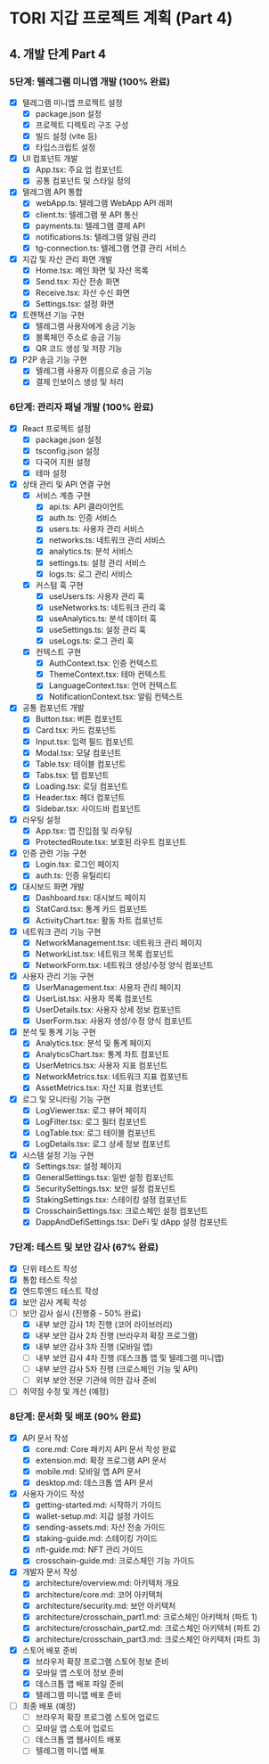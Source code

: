 # TORI 지갑 프로젝트 계획 (Part 4)

## 4. 개발 단계 Part 4

### 5단계: 텔레그램 미니앱 개발 (100% 완료)
- [x] 텔레그램 미니앱 프로젝트 설정
  - [x] package.json 설정
  - [x] 프로젝트 디렉토리 구조 구성
  - [x] 빌드 설정 (vite 등)
  - [x] 타입스크립트 설정
- [x] UI 컴포넌트 개발
  - [x] App.tsx: 주요 업 컴포넌트
  - [x] 공통 컴포넌트 및 스타일 정의
- [x] 텔레그램 API 통합
  - [x] webApp.ts: 텔레그램 WebApp API 래퍼
  - [x] client.ts: 텔레그램 봇 API 통신
  - [x] payments.ts: 텔레그램 결제 API
  - [x] notifications.ts: 텔레그램 알림 관리
  - [x] tg-connection.ts: 텔레그램 연결 관리 서비스
- [x] 지갑 및 자산 관리 화면 개발
  - [x] Home.tsx: 메인 화면 및 자산 목록
  - [x] Send.tsx: 자산 전송 화면
  - [x] Receive.tsx: 자산 수신 화면
  - [x] Settings.tsx: 설정 화면
- [x] 트랜잭션 기능 구현
  - [x] 텔레그램 사용자에게 송금 기능
  - [x] 블록체인 주소로 송금 기능
  - [x] QR 코드 생성 및 저장 기능
- [x] P2P 송금 기능 구현
  - [x] 텔레그램 사용자 이름으로 송금 기능
  - [x] 결제 인보이스 생성 및 처리

### 6단계: 관리자 패널 개발 (100% 완료)
- [x] React 프로젝트 설정
  - [x] package.json 설정
  - [x] tsconfig.json 설정
  - [x] 다국어 지원 설정
  - [x] 테마 설정
- [x] 상태 관리 및 API 연결 구현
  - [x] 서비스 계층 구현
    - [x] api.ts: API 클라이언트
    - [x] auth.ts: 인증 서비스
    - [x] users.ts: 사용자 관리 서비스
    - [x] networks.ts: 네트워크 관리 서비스
    - [x] analytics.ts: 분석 서비스
    - [x] settings.ts: 설정 관리 서비스
    - [x] logs.ts: 로그 관리 서비스
  - [x] 커스텀 훅 구현
    - [x] useUsers.ts: 사용자 관리 훅
    - [x] useNetworks.ts: 네트워크 관리 훅
    - [x] useAnalytics.ts: 분석 데이터 훅
    - [x] useSettings.ts: 설정 관리 훅
    - [x] useLogs.ts: 로그 관리 훅
  - [x] 컨텍스트 구현
    - [x] AuthContext.tsx: 인증 컨텍스트
    - [x] ThemeContext.tsx: 테마 컨텍스트
    - [x] LanguageContext.tsx: 언어 컨텍스트
    - [x] NotificationContext.tsx: 알림 컨텍스트
- [x] 공통 컴포넌트 개발
  - [x] Button.tsx: 버튼 컴포넌트
  - [x] Card.tsx: 카드 컴포넌트
  - [x] Input.tsx: 입력 필드 컴포넌트
  - [x] Modal.tsx: 모달 컴포넌트
  - [x] Table.tsx: 테이블 컴포넌트
  - [x] Tabs.tsx: 탭 컴포넌트
  - [x] Loading.tsx: 로딩 컴포넌트
  - [x] Header.tsx: 헤더 컴포넌트
  - [x] Sidebar.tsx: 사이드바 컴포넌트
- [x] 라우팅 설정
  - [x] App.tsx: 앱 진입점 및 라우팅
  - [x] ProtectedRoute.tsx: 보호된 라우트 컴포넌트
- [x] 인증 관련 기능 구현
  - [x] Login.tsx: 로그인 페이지
  - [x] auth.ts: 인증 유틸리티
- [x] 대시보드 화면 개발
  - [x] Dashboard.tsx: 대시보드 페이지
  - [x] StatCard.tsx: 통계 카드 컴포넌트
  - [x] ActivityChart.tsx: 활동 차트 컴포넌트
- [x] 네트워크 관리 기능 구현
  - [x] NetworkManagement.tsx: 네트워크 관리 페이지
  - [x] NetworkList.tsx: 네트워크 목록 컴포넌트
  - [x] NetworkForm.tsx: 네트워크 생성/수정 양식 컴포넌트
- [x] 사용자 관리 기능 구현
  - [x] UserManagement.tsx: 사용자 관리 페이지
  - [x] UserList.tsx: 사용자 목록 컴포넌트
  - [x] UserDetails.tsx: 사용자 상세 정보 컴포넌트
  - [x] UserForm.tsx: 사용자 생성/수정 양식 컴포넌트
- [x] 분석 및 통계 기능 구현
  - [x] Analytics.tsx: 분석 및 통계 페이지
  - [x] AnalyticsChart.tsx: 통계 차트 컴포넌트
  - [x] UserMetrics.tsx: 사용자 지표 컴포넌트
  - [x] NetworkMetrics.tsx: 네트워크 지표 컴포넌트
  - [x] AssetMetrics.tsx: 자산 지표 컴포넌트
- [x] 로그 및 모니터링 기능 구현
  - [x] LogViewer.tsx: 로그 뷰어 페이지
  - [x] LogFilter.tsx: 로그 필터 컴포넌트
  - [x] LogTable.tsx: 로그 테이블 컴포넌트
  - [x] LogDetails.tsx: 로그 상세 정보 컴포넌트
- [x] 시스템 설정 기능 구현
  - [x] Settings.tsx: 설정 페이지
  - [x] GeneralSettings.tsx: 일반 설정 컴포넌트
  - [x] SecuritySettings.tsx: 보안 설정 컴포넌트
  - [x] StakingSettings.tsx: 스테이킹 설정 컴포넌트
  - [x] CrosschainSettings.tsx: 크로스체인 설정 컴포넌트
  - [x] DappAndDefiSettings.tsx: DeFi 및 dApp 설정 컴포넌트

### 7단계: 테스트 및 보안 감사 (67% 완료)
- [x] 단위 테스트 작성
- [x] 통합 테스트 작성
- [x] 엔드투엔드 테스트 작성
- [x] 보안 감사 계획 작성
- [ ] 보안 감사 실시 (진행중 - 50% 완료)
  - [x] 내부 보안 감사 1차 진행 (코어 라이브러리)
  - [x] 내부 보안 감사 2차 진행 (브라우저 확장 프로그램)
  - [x] 내부 보안 감사 3차 진행 (모바일 앱)
  - [ ] 내부 보안 감사 4차 진행 (데스크톱 앱 및 텔레그램 미니앱)
  - [ ] 내부 보안 감사 5차 진행 (크로스체인 기능 및 API)
  - [ ] 외부 보안 전문 기관에 의한 감사 준비
- [ ] 취약점 수정 및 개선 (예정)

### 8단계: 문서화 및 배포 (90% 완료)
- [x] API 문서 작성
  - [x] core.md: Core 패키지 API 문서 작성 완료
  - [x] extension.md: 확장 프로그램 API 문서
  - [x] mobile.md: 모바일 앱 API 문서
  - [x] desktop.md: 데스크톱 앱 API 문서
- [x] 사용자 가이드 작성
  - [x] getting-started.md: 시작하기 가이드
  - [x] wallet-setup.md: 지갑 설정 가이드
  - [x] sending-assets.md: 자산 전송 가이드
  - [x] staking-guide.md: 스테이킹 가이드
  - [x] nft-guide.md: NFT 관리 가이드
  - [x] crosschain-guide.md: 크로스체인 기능 가이드
- [x] 개발자 문서 작성
  - [x] architecture/overview.md: 아키텍처 개요
  - [x] architecture/core.md: 코어 아키텍처
  - [x] architecture/security.md: 보안 아키텍처
  - [x] architecture/crosschain_part1.md: 크로스체인 아키텍처 (파트 1)
  - [x] architecture/crosschain_part2.md: 크로스체인 아키텍처 (파트 2)
  - [x] architecture/crosschain_part3.md: 크로스체인 아키텍처 (파트 3)
- [x] 스토어 배포 준비
  - [x] 브라우저 확장 프로그램 스토어 정보 준비
  - [x] 모바일 앱 스토어 정보 준비
  - [x] 데스크톱 앱 배포 파일 준비
  - [x] 텔레그램 미니앱 배포 준비
- [ ] 최종 배포 (예정)
  - [ ] 브라우저 확장 프로그램 스토어 업로드
  - [ ] 모바일 앱 스토어 업로드
  - [ ] 데스크톱 앱 웹사이트 배포
  - [ ] 텔레그램 미니앱 배포